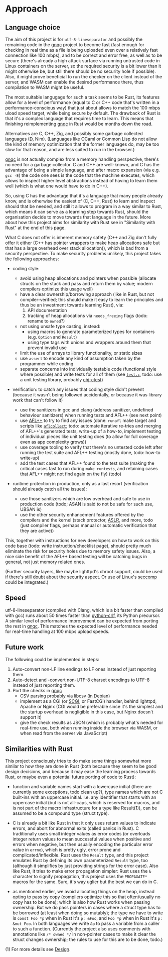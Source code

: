 # Approach

## Language choice

The aim of this project is for `utf-8-lineseparator` and possibly the
remaining code in the [gnqc](https://git.genenetwork.org/jgart/gnqc)
project to become fast (fast enough for checking in real time as a
file is being uploaded even over a relatively fast connection like 100
mbps), and to be correct and error free, as well as to be secure
(there's already a high attack surface via running untrusted code in
Linux containers on the server, so the required security is a bit
lower than it might otherwise be, but still there should be no
security hole if possible). Also, it might prove beneficial to run the
checker on the client instead of the server, and WASM can enable the
desired performance there, thus compilation to WASM might be useful.

The most suitable langugage for such a task seems to be Rust, its
features allow for a level of performance (equal to C or C++ code
that's written in a performance-conscious way) that just about allows
to match the 100 mbps uload speed target, while being secure by
default. The drawback of Rust is that it's a complex language that
requires time to learn. This means that finishing reimplementing
[gnqc](https://git.genenetwork.org/jgart/gnqc) in Rust would be months
down the road.

Alternatives are C, C++, Zig, and possibly some garbage collected
languages (D, Nim). (Languages like OCaml or Common Lisp do not allow
the kind of memory optimization that the former languages do, may be
too slow for that reason, and are less suited to run in the browser.)

[gnqc](https://git.genenetwork.org/jgart/gnqc) is not actually complex
from a memory handling perspective, there's no need for a garbage
collector. C and C++ are well-known, and C has the advantage of being
a simple language, and after macro expansion (via e.g. `gcc -E`) the
code one sees is the code that the machine executes, which allows to
inspect higher level abstractions instead of having to learn them well
(which is what one would have to do in C++).

So, using C has the advantage that it's a language that many people
already know, and is otherwise the easiest of (C, C++, Rust) to learn
and inspect should that be needed, and still it allows to program in a
way similar to Rust, which means it can serve as a learning step
towards Rust, should the organisation decide to move towards that
language in the future. More about how this project aims for
similarity with Rust see in "Similarity with Rust" at the end of this
page.

What C does not offer is inherent memory safety (C++ and Zig don't
fully offer it either (C++ has pointer wrappers to make heap
allocations safe but that has a large overhead over stack
allocation)), which is bad from a security perspective. To make
security problems unlikely, this project takes the following
approaches:

  - coding style:

      - avoid using heap allocations and pointers when possible
        (allocate structs on the stack and pass and return them by
        value; modern compilers optimize this usage well)
      - have a clear ownership/borrowing approach (like in Rust, but
        not compiler-verified; this should make it easy to learn the
        principles and thus be an investment towards learning Rust),
        via:
          1. API documentation
          2. tracking of heap allocations via `needs_freeing` flags
             (todo: rename to `owned`?)
      - not using unsafe type casting, instead:
          - using macros to generate parameterized types for
            containers (e.g. `Option` and `Result`)
          - using type tags with unions and wrappers around them that
            prevent invalid use
      - limit the use of arrays to library functionality, or static
        sizes
      - use `assert` to encode any kind of assumption taken by the
        programmer while coding
      - separate concerns into individually testable code (functional
        style where possible) and write tests for all of them (see
        [`test.c`](../test.c), todo: use a unit testing library,
        probably [chj-ctest](https://github.com/pflanze/chj-ctest))

  - verification: to catch any issues that coding style didn't prevent
    (because it wasn't being followed accidentally, or because it was
    library work that can't follow it)

      - use the sanitizers in gcc and clang (address sanitizer,
        undefined behaviour sanitizers) when running tests and AFL++
        (see next point)
      - use [AFL++](https://aflplus.plus/) to try to find any issues
        (done: `runafl` make target and scripts like
        [`aflcollect`](../bin/aflcollect); todo: automate iterative
        re-tries and merging of AFL++'s generated tests, write-up of a
        how-to, implement testing of individual pieces like unit
        testing does (to allow for full coverage even as app
        complexity grows))
      - use coverage tooling to verify that there's no untested code
        left after running the test suite and AFL++ testing (mostly
        done, todo: how-to write-up)
      - add the test cases that AFL++ found to the test suite (making
        the critical cases fast to run during `make runtests`, and
        retaining cases that AFL++ might not find again on the fly)
        (todo)

  - runtime protection in production, only as a last resort
    (verification should already catch all the issues):

      - use those sanitizers which are low overhead and safe to use in
        production code (todo; ASAN is said to not be safe for such
        use, UBSAN is)
      - use the other security enhancement features offered by the
        compilers and the kernel (stack protector,
        [ASLR](https://en.wikipedia.org/wiki/Address_space_layout_randomization),
        and more, todo (just compiler flags, perhaps manual or
        automatic verification that they are active))

This, together with instructions for new developers on how to work on
this code base (todo: write instruction/checklist page), should pretty
much eliminate the risk for security holes due to memory safety
issues. Also, a nice side benefit of the AFL++ based testing will be
catching bugs in general, not just memory related ones.

(Further security layers, like maybe lighttpd's chroot support, could
be used if there's still doubt about the security aspect. Or use of
Linux's [seccomp](https://en.wikipedia.org/wiki/Seccomp) could be
integrated.)

## Speed

utf-8-lineseparator (compiled with Clang, which is a bit faster than
compiled with gcc) runs about 50 times faster than
[python-crlf](https://github.com/pflanze/python-crlf.git), its Python
precursor. A similar level of performance improvement can be expected
from porting the rest in
[gnqc](https://git.genenetwork.org/jgart/gnqc). This matches the
expected level of performance needed for real-time handling at 100
mbps upload speeds.

## Future work

The following could be implemented in steps:

 1. Auto-convert non-LF line endings to LF ones instead of just
    reporting them.
 1. Auto-detect and -convert non-UTF-8 charset encodings to UTF-8
    instead of just reporting them.
 1. Port the checks in [gnqc](https://git.genenetwork.org/jgart/gnqc)
      - CSV parsing probably via
        [libcsv](https://github.com/rgamble/libcsv) ([in
        Debian](https://packages.debian.org/bullseye/libcsv3))
      - implement as a CGI (or
        [SCGI](https://en.wikipedia.org/wiki/Simple_Common_Gateway_Interface),
        or FastCGI) handler, behind lighttpd, Apache or Nginx (CGI
        would be preferable since it's the simplest and the startup
        overhead is negligible in this case, but Nginx doesn't support
        it)
      - give the check results as JSON (which is probably what's
        needed for real-time use, both when running inside the browser
        via WASM, or when read from the server via JavaScript)

## Similarities with Rust

This project consciously tries to do make some things somewhat more
similar to how they are done in Rust (both because they seem to be
good design decisions, and because it may ease the learning process
towards Rust, or maybe even a potential future porting of code to
Rust):

  - function and variable names start with a lowercase initial (there
    are currently some exceptions, todo clean up?), type names which
    are not C built-ins with an uppercase initial. I.e. any identifier
    that starts with an uppercase initial (but is not all-caps, which
    is reserved for macros, and is not part of the macro
    infrastructure for a type like Result(1)), can be assumed to be a
    compound type (struct type).
    
  - C is already a bit like Rust in that it only uses return values to
    indicate errors, and abort for abnormal exits (called panics in
    Rust). C traditionally uses small integer values as error codes
    (or overloads integer return values to mean successful values when
    positive and errors when negative, but then usually encoding the
    particular error value in `errno`), which is pretty ugly, error
    prone and complicated/inflexible. Rust uses the `Result` type, and
    this project emulates Rust by defining its own parameterized
    `Result` type, too (although it simplifies by just providing
    strings for the error case). Also like Rust, it tries to make
    error propagation simpler: Rust uses the `&` character to signify
    propagation, this project uses the `PROPAGATE*` macros for the
    same. Sure, it's way uglier but the best we can do in C.

  - as mentioned earlier, we avoid allocating things on the heap,
    instead opting to pass by copy (compilers optimize this so that
    often/usually no copy has to be done); which is also how Rust
    works when passing ownership. But we do pass pointers in cases
    where a struct type has to be borrowed (at least when doing so
    mutably); the type we have to write is `const Foo *p` when in Rust
    it's `p: &Foo`, and `Foo *p` when in Rust it's `p: &mut Foo`. In
    both languages we write `&p` to pass a variable from a caller to
    such a function. (Currently the project also uses comments with
    annotations like `/* owned */` in non-pointer cases to make it
    clear the struct changes ownership; the rules to use for this are
    to be done, todo.)

(1) For more details see [Design](design.md).
